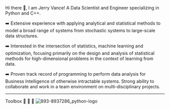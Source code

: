 Hi there 👋, I am Jerry Vance!
A Data Scientist and Engineer specializing in Python and C++.

:arrow_right: Extensive experience with applying analytical and statistical methods to model a broad range of systems from stochastic systems to large-scale data structures. 

:arrow_right: Interested in the intersection of statistics, machine learning and optimization, focusing primarily on the design and analysis of statistical methods for high-dimensional problems in the context of learning from data. 

:arrow_right: Proven track record of programming to perform data analysis for Business Intelligence of otherwise intractable systems. Strong ability to collaborate and work in a team environment on multi-disciplinary projects.

-----------------------------------------------------------------------------------------------------------------------------------------------------------------------------------
Toolbox :wrench: :nut_and_bolt: :hammer:
![893-8937286_python-logo](https://user-images.githubusercontent.com/43239346/125244423-fdee8980-e2f7-11eb-955a-d7421b0ac44c.png)

